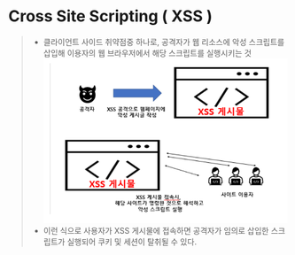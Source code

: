 # Cross Site Scripting ( XSS )

> - 클라이언트 사이드 취약점중 하나로, 공격자가 웹 리소스에 악성 스크립트를 삽입해 이용자의 웹 브라우저에서 해당 스크립트를 실행시키는 것
> ![img.png](img.png)
> - 이런 식으로 사용자가 XSS 게시물에 접속하면 공격자가 임의로 삽입한 스크립트가 실행되어 쿠키 및 세션이 탈취될 수 있다.